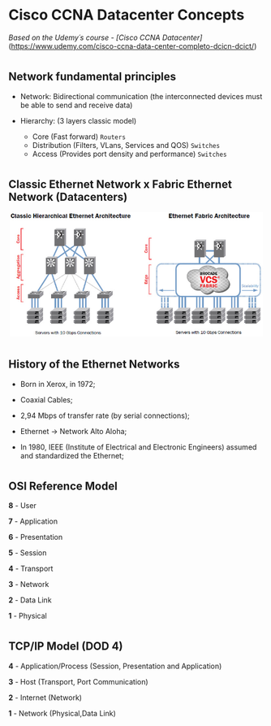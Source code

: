# Cisco CCNA Datacenter Concepts

*Based on the Udemy´s course - [Cisco CCNA Datacenter]* (https://www.udemy.com/cisco-ccna-data-center-completo-dcicn-dcict/)

#

## Network fundamental principles

- Network: Bidirectional communication (the interconnected devices must be able to send and receive data)

- Hierarchy: (3 layers classic model)
  - Core (Fast forward) `Routers`
  - Distribution (Filters, VLans, Services and QOS) `Switches`
  - Access (Provides port density and performance) `Switches`

#

## Classic Ethernet Network x Fabric Ethernet Network (Datacenters)

<p align="center"><img src="images/ethernet-fabric-architecture.jpg" width="500px"></p>

#

## History of the Ethernet Networks

- Born in Xerox, in 1972;

- Coaxial Cables;

- 2,94 Mbps of transfer rate (by serial connections);

- Ethernet -> Network Alto Aloha;

- In 1980, IEEE (Institute of Electrical and Electronic Engineers) assumed and standardized the Ethernet;

#

## OSI Reference Model

**8** - User

**7** - Application

**6** - Presentation

**5** - Session

**4** - Transport

**3** - Network

**2** - Data Link

**1** - Physical

#

## TCP/IP Model (DOD 4)

**4** - Application/Process (Session, Presentation and Application)

**3** - Host (Transport, Port Communication)

**2** - Internet (Network)

**1** - Network (Physical,Data Link)
